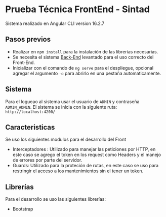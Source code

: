 # Prueba Técnica FrontEnd - Sintad

Sistema realizado en Angular CLI version 16.2.7

## Pasos previos
- Realizar en `npm install` para la instalación de las librerías necesarias.
- Se necesita el sistema [Back-End](https://github.com/Enzoest26/prueba-tecnica-backend-sintad) levantado para el uso correcto del Front-End.
- Inicializar con el comando de `ng serve` para el despliegue, opcional agregar el argumento `-o` para abrirlo en una pestaña automaticamente.

## Sistema
Para el logueao al sistema usar el usuario de `ADMIN` y contraseña `ADMIN_ADMIN`. El sistema se inicia con la siguiente ruta: `http://localhost:4200/`

## Caracteristicas
Se uso los siguientes modulos para el desarrollo del Front
- Interceptadores : Utilizado para manejar las peticiones por HTTP, en este caso se agrego el token en los request como Headers y el manejo de errores por parte del servidor.
- Guards: Utilizado para la proteción de rutas, en este caso se uso para restringir el acceso a los mantenimientos sin el tener un token.

## Librerías
Para el desarrollo se uso las siguientes librerías:
- Bootstrap
